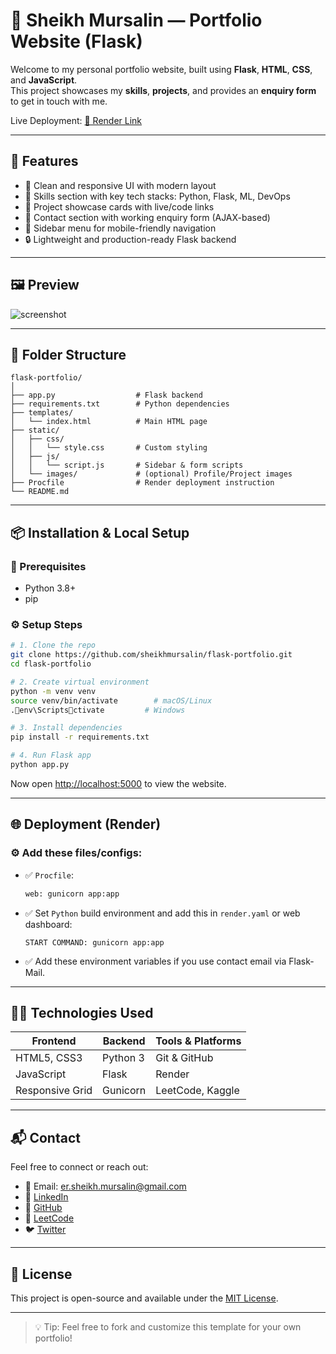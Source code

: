 # 💼 Sheikh Mursalin — Portfolio Website (Flask)

Welcome to my personal portfolio website, built using **Flask**, **HTML**, **CSS**, and **JavaScript**.  
This project showcases my **skills**, **projects**, and provides an **enquiry form** to get in touch with me.

Live Deployment: [🔗 Render Link ](https://flask-portfolio-rfjb.onrender.com)

---

## 🚀 Features

- 🎯 Clean and responsive UI with modern layout
- 🧠 Skills section with key tech stacks: Python, Flask, ML, DevOps
- 🧪 Project showcase cards with live/code links
- 📧 Contact section with working enquiry form (AJAX-based)
- 🧭 Sidebar menu for mobile-friendly navigation
- 🔒 Lightweight and production-ready Flask backend

---

## 🖼️ Preview

![screenshot](https://github.com/sheikhmursalin/flask-portfolio/assets/preview.png)

---

## 📂 Folder Structure

```
flask-portfolio/
│
├── app.py                  # Flask backend
├── requirements.txt        # Python dependencies
├── templates/
│   └── index.html          # Main HTML page
├── static/
│   ├── css/
│   │   └── style.css       # Custom styling
│   ├── js/
│   │   └── script.js       # Sidebar & form scripts
│   └── images/             # (optional) Profile/Project images
├── Procfile                # Render deployment instruction
└── README.md
```

---

## 📦 Installation & Local Setup

### 🔧 Prerequisites

- Python 3.8+
- pip

### ⚙️ Setup Steps

```bash
# 1. Clone the repo
git clone https://github.com/sheikhmursalin/flask-portfolio.git
cd flask-portfolio

# 2. Create virtual environment
python -m venv venv
source venv/bin/activate        # macOS/Linux
.env\Scriptsctivate         # Windows

# 3. Install dependencies
pip install -r requirements.txt

# 4. Run Flask app
python app.py
```

Now open [http://localhost:5000](http://localhost:5000) to view the website.

---

## 🌐 Deployment (Render)

### ⚙️ Add these files/configs:

- ✅ `Procfile`:
  ```txt
  web: gunicorn app:app
  ```

- ✅ Set `Python` build environment and add this in `render.yaml` or web dashboard:
  ```
  START COMMAND: gunicorn app:app
  ```

- ✅ Add these environment variables if you use contact email via Flask-Mail.

---

## 👨‍💻 Technologies Used

| Frontend        | Backend     | Tools & Platforms |
|----------------|-------------|-------------------|
| HTML5, CSS3     | Python 3    | Git & GitHub      |
| JavaScript      | Flask       | Render            |
| Responsive Grid | Gunicorn    | LeetCode, Kaggle  |

---

## 📬 Contact

Feel free to connect or reach out:

- 📧 Email: [er.sheikh.mursalin@gmail.com](mailto:er.sheikh.mursalin@gmail.com)
- 💼 [LinkedIn](https://www.linkedin.com/in/sheikh-mursalin-bb4bb9227/)
- 🧠 [GitHub](https://github.com/sheikhmursalin)
- 🧠 [LeetCode](https://leetcode.com/u/Sheikh_Mursalin/)
- 🐦 [Twitter](https://x.com/Sheikh_Mursu)

---

## 📌 License

This project is open-source and available under the [MIT License](LICENSE).

---

> 💡 Tip: Feel free to fork and customize this template for your own portfolio!